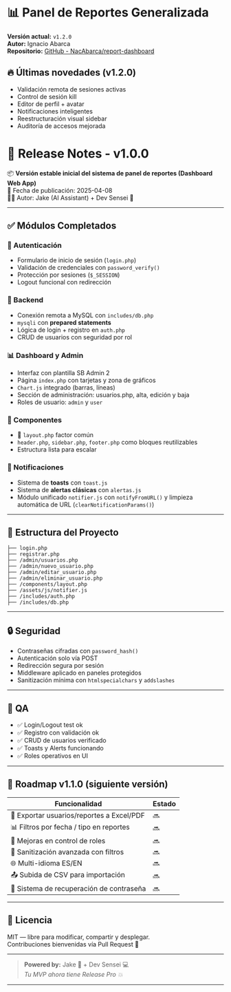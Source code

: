 # 📊 Panel de Reportes Generalizada

**Versión actual:** `v1.2.0`  
**Autor:** Ignacio Abarca  
**Repositorio:** [GitHub - NacAbarca/report-dashboard](https://github.com/NacAbarca/report-dashboard)

## 🔥 Últimas novedades (v1.2.0)

- Validación remota de sesiones activas
- Control de sesión kill
- Editor de perfil + avatar
- Notificaciones inteligentes
- Reestructuración visual sidebar
- Auditoría de accesos mejorada


# 📝 Release Notes - v1.0.0

📦 **Versión estable inicial del sistema de panel de reportes (Dashboard Web App)**  
📅 Fecha de publicación: 2025-04-08  
👨‍💻 Autor: Jake (AI Assistant) + Dev Sensei 🥷

---

## ✅ Módulos Completados

### 🔐 Autenticación
- Formulario de inicio de sesión (`login.php`)
- Validación de credenciales con `password_verify()`
- Protección por sesiones (`$_SESSION`)
- Logout funcional con redirección

### 🧠 Backend
- Conexión remota a MySQL con `includes/db.php`
- `mysqli` con **prepared statements**
- Lógica de login + registro en `auth.php`
- CRUD de usuarios con seguridad por rol

### 📊 Dashboard y Admin
- Interfaz con plantilla SB Admin 2
- Página `index.php` con tarjetas y zona de gráficos
- `Chart.js` integrado (barras, líneas)
- Sección de administración: usuarios.php, alta, edición y baja
- Roles de usuario: `admin` y `user`

### 📁 Componentes
- 🧱 `layout.php` factor común
- `header.php`, `sidebar.php`, `footer.php` como bloques reutilizables
- Estructura lista para escalar

### 📢 Notificaciones
- Sistema de **toasts** con `toast.js`
- Sistema de **alertas clásicas** con `alertas.js`
- Módulo unificado `notifier.js` con `notifyFromURL()` y limpieza automática de URL (`clearNotificationParams()`)

---

## 🧩 Estructura del Proyecto

```
├── login.php  
├── registrar.php  
├── /admin/usuarios.php  
├── /admin/nuevo_usuario.php  
├── /admin/editar_usuario.php  
├── /admin/eliminar_usuario.php  
├── /components/layout.php  
├── /assets/js/notifier.js  
├── /includes/auth.php  
├── /includes/db.php  
```

---

## 🔒 Seguridad

- Contraseñas cifradas con `password_hash()`
- Autenticación solo vía POST
- Redirección segura por sesión
- Middleware aplicado en paneles protegidos
- Sanitización mínima con `htmlspecialchars` y `addslashes`

---

## 🧪 QA

- ✅ Login/Logout test ok  
- ✅ Registro con validación ok  
- ✅ CRUD de usuarios verificado  
- ✅ Toasts y Alerts funcionando  
- ✅ Roles operativos en UI  

---

## 🚧 Roadmap v1.1.0 (siguiente versión)

| Funcionalidad              | Estado      |
|----------------------------|-------------|
| 🧾 Exportar usuarios/reportes a Excel/PDF | 🔜 |
| 📊 Filtros por fecha / tipo en reportes  | 🔜 |
| 🔐 Mejoras en control de roles           | 🔜 |
| 🧼 Sanitización avanzada con filtros     | 🔜 |
| 🌐 Multi-idioma ES/EN                    | 🔜 |
| 📤 Subida de CSV para importación        | 🔜 |
| 📧 Sistema de recuperación de contraseña | 🔜 |

---

## 📄 Licencia

MIT — libre para modificar, compartir y desplegar.  
Contribuciones bienvenidas vía Pull Request 🤝

---

> **Powered by:** Jake 🥷 + Dev Sensei 💻  
> *Tu MVP ahora tiene Release Pro 💥*


---